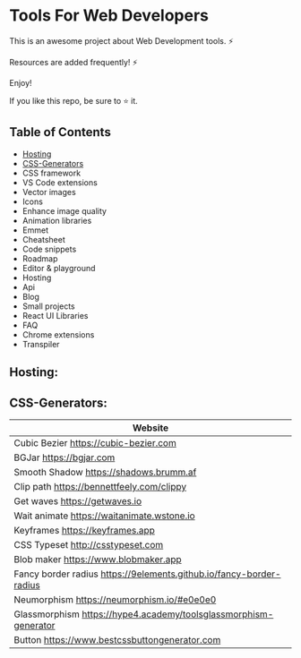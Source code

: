 # Tools For Web Developers

This is an awesome project about Web Development tools. ⚡

Resources are added frequently! ⚡

Enjoy!

If you like this repo, be sure to ⭐ it.

## Table of Contents

- [Hosting](#hosting)
- [CSS-Generators](#CSS-generators)
- CSS framework
- VS Code extensions
- Vector images
- Icons
- Enhance image quality
- Animation libraries
- Emmet
- Cheatsheet
- Code snippets
- Roadmap
- Editor & playground
- Hosting 
- Api
- Blog
- Small projects
- React UI Libraries 
- FAQ
- Chrome extensions
- Transpiler 

## Hosting:

## CSS-Generators:
| Website |
| ----- |
|Cubic Bezier https://cubic-bezier.com | 
|BGJar https://bgjar.com |  
|Smooth Shadow https://shadows.brumm.af |  
|Clip path https://bennettfeely.com/clippy |  
|Get waves https://getwaves.io |  
|Wait animate https://waitanimate.wstone.io |  
|Keyframes https://keyframes.app |  
|CSS Typeset http://csstypeset.com |  
|Blob maker https://www.blobmaker.app |  
|Fancy border radius https://9elements.github.io/fancy-border-radius |  
|Neumorphism  https://neumorphism.io/#e0e0e0 |
|Glassmorphism https://hype4.academy/toolsglassmorphism-generator |
|Button https://www.bestcssbuttongenerator.com |



